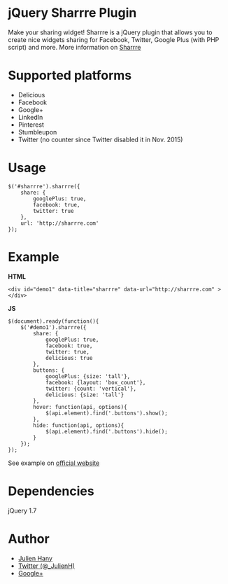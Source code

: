 # jQuery Sharrre Plugin
Make your sharing widget! Sharrre is a jQuery plugin that allows you to create nice widgets sharing for Facebook, Twitter, Google Plus (with PHP script) and more. More information on [Sharrre](http://sharrre.com/#demos)

# Supported platforms
* Delicious
* Facebook
* Google+
* LinkedIn
* Pinterest
* Stumbleupon
* Twitter (no counter since Twitter disabled it in Nov. 2015)

# Usage

```
$('#sharrre').sharrre({
    share: {
        googlePlus: true,
        facebook: true,
        twitter: true
    },
    url: 'http://sharrre.com'
});
```

# Example
**HTML**

```
<div id="demo1" data-title="sharrre" data-url="http://sharrre.com" ></div>
```

**JS**

```
$(document).ready(function(){
    $('#demo1').sharrre({
        share: {
            googlePlus: true,
            facebook: true,
            twitter: true,
            delicious: true
        },
        buttons: {
            googlePlus: {size: 'tall'},
            facebook: {layout: 'box_count'},
            twitter: {count: 'vertical'},
            delicious: {size: 'tall'}
        },
        hover: function(api, options){
            $(api.element).find('.buttons').show();
        },
        hide: function(api, options){
            $(api.element).find('.buttons').hide();
        }
    });
});
```

See example on [official website](http://sharrre.com/#demos)

# Dependencies
jQuery 1.7

# Author
- [Julien Hany](http://hany.fr)
- [Twitter (@_JulienH)](http://twitter.com/_JulienH)
- [Google+](http://plus.google.com/111637545317893682325)
